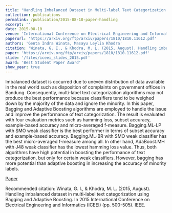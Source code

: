 ```yaml
---
title: "Handling Imbalanced Dataset in Multi-label Text Categorization using Bagging and Adaptive Boosting"
collection: publications
permalink: /publication/2015-08-10-paper-handling
excerpt: ''
date: 2015-08-10
venue: 'International Conference on Electrical Engineering and Informatics (ICEEI)'
paperurl: 'https://arxiv.org/ftp/arxiv/papers/1810/1810.11612.pdf'
authors: 'Genta Indra Winata, Masayu Leylia Khodra'
citation: 'Winata, G. I., & Khodra, M. L. (2015, August). Handling imbalanced dataset in multi-label text categorization using Bagging and Adaptive Boosting. In 2015 International Conference on Electrical Engineering and Informatics (ICEEI) (pp. 500-505). IEEE.'
paper: 'https://arxiv.org/ftp/arxiv/papers/1810/1810.11612.pdf'
slide: '/files/iceei_slides_2015.pdf'
award: 'Best Student Paper Award'
show_year: true
---
```

Imbalanced dataset is occurred due to uneven distribution of data available in the real world such as disposition of complaints on government offices in Bandung. Consequently, multi-label text categorization algorithms may not produce the best performance because classifiers tend to be weighed down by the majority of the data and ignore the minority. In this paper, Bagging and Adaptive Boosting algorithms are employed to handle the issue and improve the performance of text categorization. The result is evaluated with four evaluation metrics such as hamming loss, subset accuracy, example-based accuracy and micro-averaged f-measure. Bagging.ML-LP with SMO weak classifier is the best performer in terms of subset accuracy and example-based accuracy. Bagging.ML-BR with SMO weak classifier has the best micro-averaged f-measure among all. In other hand, AdaBoost.MH with J48 weak classifier has the lowest hamming loss value. Thus, both algorithms have high potential in boosting the performance of text categorization, but only for certain weak classifiers. However, bagging has more potential than adaptive boosting in increasing the accuracy of minority labels.

[Paper](https://arxiv.org/ftp/arxiv/papers/1810/1810.11612.pdf)

Recommended citation: Winata, G. I., & Khodra, M. L. (2015, August). Handling imbalanced dataset in multi-label text categorization using Bagging and Adaptive Boosting. In 2015 International Conference on Electrical Engineering and Informatics (ICEEI) (pp. 500-505). IEEE.
